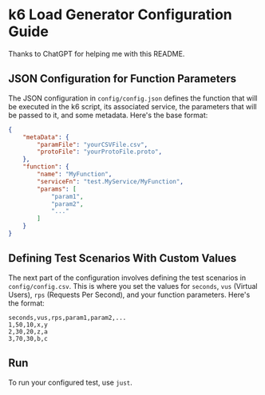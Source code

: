 # k6 Load Generator Configuration Guide

Thanks to ChatGPT for helping me with this README.

## JSON Configuration for Function Parameters
The JSON configuration in `config/config.json` defines the function that will be executed in the k6 script, its associated service, the parameters that will be passed to it, and some metadata. 
Here's the base format:

```json
{
    "metaData": {
        "paramFile": "yourCSVFile.csv",
        "protoFile": "yourProtoFile.proto",
    },
    "function": {
        "name": "MyFunction",
        "serviceFn": "test.MyService/MyFunction",
        "params": [
            "param1",
            "param2",
            "..."
        ]
    }
}
```

## Defining Test Scenarios With Custom Values

The next part of the configuration involves defining the test scenarios in `config/config.csv`. This is where you set the values for `seconds`, `vus` (Virtual Users), `rps` (Requests Per Second), and your function parameters. Here's the format:
```csv
seconds,vus,rps,param1,param2,...
1,50,10,x,y
2,30,20,z,a
3,70,30,b,c
```

## Run

To run your configured test, use `just`.
